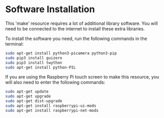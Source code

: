 # Software Installation
This 'make' resource requires a lot of additional library software. You will need to be connected to the internet to install these extra libraries.

To install the software you need, run the following commands in the terminal:

```bash
sudo apt-get install python3-picamera python3-pip
sudo pip3 install guizero
sudo pip3 install twython
sudo apt-get install python-PIL
```

If you are using the Raspberry Pi touch screen to make this resource, you will also need to enter the following commands:

```bash
sudo apt-get update
sudo apt-get upgrade
sudo apt-get dist-upgrade
sudo apt-get install raspberrypi-ui-mods
sudo apt-get install raspberrypi-net-mods
```
